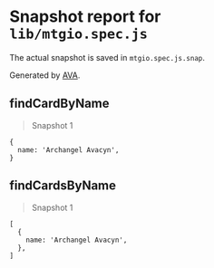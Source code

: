 # Snapshot report for `lib/mtgio.spec.js`

The actual snapshot is saved in `mtgio.spec.js.snap`.

Generated by [AVA](https://ava.li).

## findCardByName

> Snapshot 1

    {
      name: 'Archangel Avacyn',
    }

## findCardsByName

> Snapshot 1

    [
      {
        name: 'Archangel Avacyn',
      },
    ]

